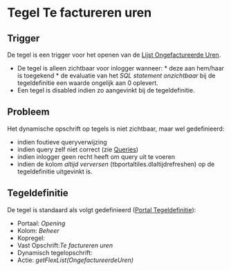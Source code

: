# Tegel Te factureren uren

## Trigger

De tegel is een trigger voor het openen van de [Lijst Ongefactureerde Uren](/docs/probleemoplossing/portalen_en_moduleschermen/openingsportaal/tegel_te_factureren_uren/lijst_ongefactureerde_uren.md).

  *  De tegel is alleen zichtbaar voor inlogger wanneer: 
    * deze aan hem/haar is toegekend 
    * de evaluatie van het *SQL statement onzichtbaar* bij de tegeldefinitie een waarde ongelijk aan 0 oplevert. 
  * Een tegel is disabled indien zo aangevinkt bij de tegeldefinitie.

## Probleem

Het dynamische opschrift op tegels is niet zichtbaar, maar wel gedefinieerd:

  * indien foutieve queryverwijzing 
  * indien query zelf niet correct (zie [Queries](/docs/instellen_inrichten/queries.md))
  * indien inlogger geen recht heeft om query uit te voeren
  * indien de kolom *altijd verversen* (tbportaltiles.dlaltijdrefreshen) op de tegeldefinitie uitgevinkt is.

## Tegeldefinitie

De tegel is standaard als volgt gedefinieerd ([Portal Tegeldefinitie](/docs/instellen_inrichten/portaldefinitie/portal_tegel.md)):

  * Portaal: *Opening*
  * Kolom: *Beheer*
  * Kopregel:
  * Vast Opschrift:*Te factureren uren*
  * Dynamisch tegelopschrift:
  * Actie: *getFlexList(OngefactureerdeUren)*

